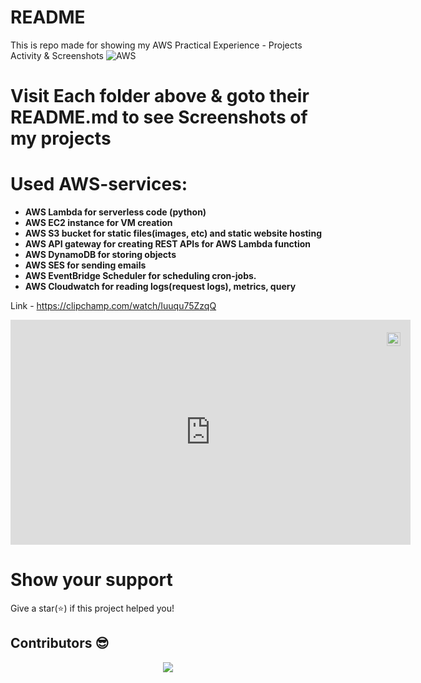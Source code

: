 # README

This is repo made for showing my AWS Practical Experience - Projects Activity & Screenshots ![AWS](https://img.shields.io/badge/AWS-%23FF9900.svg?style=for-the-badge&logo=amazon-aws&logoColor=white)

# Visit Each folder above & goto their README.md to see Screenshots of my projects

# Used AWS-services:

<b>

- AWS Lambda for serverless code (python)
- AWS EC2 instance for VM creation
- AWS S3 bucket for static files(images, etc) and static website hosting
- AWS API gateway for creating REST APIs for AWS Lambda function
- AWS DynamoDB for storing objects
- AWS SES for sending emails
- AWS EventBridge Scheduler for scheduling cron-jobs.
- AWS Cloudwatch for reading logs(request logs), metrics, query

</b>


Link - https://clipchamp.com/watch/Iuuqu75ZzqQ


<div style="position:relative;width:fit-content;height:fit-content;">
            <a style="position:absolute;top:20px;right:1rem;opacity:0.8;" href="https://clipchamp.com/watch/Iuuqu75ZzqQ?utm_source=embed&utm_medium=embed&utm_campaign=watch">
                <img loading="lazy" style="height:22px;" src="https://clipchamp.com/e.svg" alt="Made with Clipchamp" />
            </a>
            <iframe allow="autoplay;" allowfullscreen style="border:none" src="https://clipchamp.com/watch/Iuuqu75ZzqQ/embed" width="640" height="360"></iframe>
</div>

# Show your support

Give a star(⭐️) if this project helped you!

## Contributors 😎

<p align="center"> <a href="https://github.com/KedarKK1/My-AWS-Practical-Experience-Projects-and-Screenshots/graphs/contributors"> <img src="https://contrib.rocks/image?repo=KedarKK1/My-AWS-Practical-Experience-Projects-and-Screenshots" /> </a> 
</p>
<!-- <br/>
Make sure to credit me in the Footer, if you do end up using it! -->
